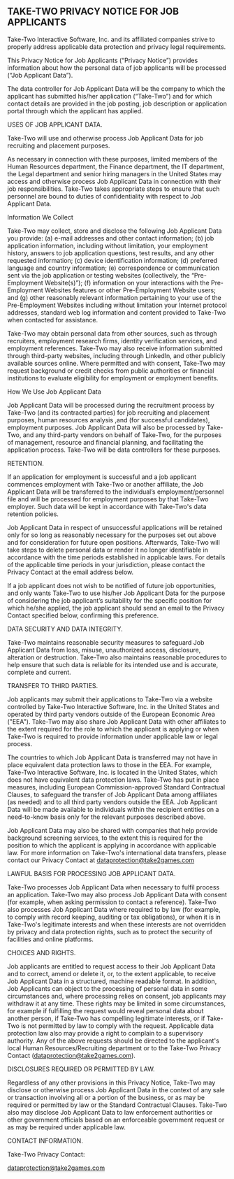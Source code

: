 TAKE-TWO PRIVACY NOTICE FOR JOB APPLICANTS
------------------------------------------

Take-Two Interactive Software, Inc. and its affiliated companies strive to properly address applicable data protection and privacy legal requirements.

This Privacy Notice for Job Applicants (“Privacy Notice”) provides information about how the personal data of job applicants will be processed (“Job Applicant Data”).

The data controller for Job Applicant Data will be the company to which the applicant has submitted his/her application (“Take-Two”) and for which contact details are provided in the job posting, job description or application portal through which the applicant has applied.

USES OF JOB APPLICANT DATA.

Take-Two will use and otherwise process Job Applicant Data for job recruiting and placement purposes.

As necessary in connection with these purposes, limited members of the Human Resources department, the Finance department, the IT department, the Legal department and senior hiring managers in the United States may access and otherwise process Job Applicant Data in connection with their job responsibilities. Take-Two takes appropriate steps to ensure that such personnel are bound to duties of confidentiality with respect to Job Applicant Data.

Information We Collect

Take-Two may collect, store and disclose the following Job Applicant Data you provide: (a) e-mail addresses and other contact information; (b) job application information, including without limitation, your employment history, answers to job application questions, test results, and any other requested information; (c) device identification information; (d) preferred language and country information; (e) correspondence or communication sent via the job application or testing websites (collectively, the “Pre-Employment Website(s)”); (f) information on your interactions with the Pre-Employment Websites features or other Pre-Employment Website users; and (g) other reasonably relevant information pertaining to your use of the Pre-Employment Websites including without limitation your Internet protocol addresses, standard web log information and content provided to Take-Two when contacted for assistance.

Take-Two may obtain personal data from other sources, such as through recruiters, employment research firms, identity verification services, and employment references. Take-Two may also receive information submitted through third-party websites, including through LinkedIn, and other publicly available sources online. Where permitted and with consent, Take-Two may request background or credit checks from public authorities or financial institutions to evaluate eligibility for employment or employment benefits.

How We Use Job Applicant Data

Job Applicant Data will be processed during the recruitment process by Take-Two (and its contracted parties) for job recruiting and placement purposes, human resources analysis ,and (for successful candidates), employment purposes. Job Applicant Data will also be processed by Take-Two, and any third-party vendors on behalf of Take-Two, for the purposes of management, resource and financial planning, and facilitating the application process. Take-Two will be data controllers for these purposes.

RETENTION.

If an application for employment is successful and a job applicant commences employment with Take-Two or another affiliate, the Job Applicant Data will be transferred to the individual’s employment/personnel file and will be processed for employment purposes by that Take-Two employer. Such data will be kept in accordance with Take-Two's data retention policies.

Job Applicant Data in respect of unsuccessful applications will be retained only for so long as reasonably necessary for the purposes set out above and for consideration for future open positions. Afterwards, Take-Two will take steps to delete personal data or render it no longer identifiable in accordance with the time periods established in applicable laws. For details of the applicable time periods in your jurisdiction, please contact the Privacy Contact at the email address below.

If a job applicant does not wish to be notified of future job opportunities, and only wants Take-Two to use his/her Job Applicant Data for the purpose of considering the job applicant’s suitability for the specific position for which he/she applied, the job applicant should send an email to the Privacy Contact specified below, confirming this preference.

DATA SECURITY AND DATA INTEGRITY.

Take-Two maintains reasonable security measures to safeguard Job Applicant Data from loss, misuse, unauthorized access, disclosure, alteration or destruction. Take-Two also maintains reasonable procedures to help ensure that such data is reliable for its intended use and is accurate, complete and current.

TRANSFER TO THIRD PARTIES.

Job applicants may submit their applications to Take-Two via a website controlled by Take-Two Interactive Software, Inc. in the United States and operated by third party vendors outside of the European Economic Area ("EEA"). Take-Two may also share Job Applicant Data with other affiliates to the extent required for the role to which the applicant is applying or when Take-Two is required to provide information under applicable law or legal process.

The countries to which Job Applicant Data is transferred may not have in place equivalent data protection laws to those in the EEA. For example, Take-Two Interactive Software, Inc. is located in the United States, which does not have equivalent data protection laws. Take-Two has put in place measures, including European Commission-approved Standard Contractual Clauses, to safeguard the transfer of Job Applicant Data among affiliates (as needed) and to all third party vendors outside the EEA. Job Applicant Data will be made available to individuals within the recipient entities on a need-to-know basis only for the relevant purposes described above.

Job Applicant Data may also be shared with companies that help provide background screening services, to the extent this is required for the position to which the applicant is applying in accordance with applicable law. For more information on Take-Two's international data transfers, please contact our Privacy Contact at dataprotection@take2games.com

LAWFUL BASIS FOR PROCESSING JOB APPLICANT DATA.

Take-Two processes Job Applicant Data when necessary to fulfil process an application. Take-Two may also process Job Applicant Data with consent (for example, when asking permission to contact a reference). Take-Two also processes Job Applicant Data where required to by law (for example, to comply with record keeping, auditing or tax obligations), or when it is in Take-Two's legitimate interests and when these interests are not overridden by privacy and data protection rights, such as to protect the security of facilities and online platforms.

CHOICES AND RIGHTS.

Job applicants are entitled to request access to their Job Applicant Data and to correct, amend or delete it, or, to the extent applicable, to receive Job Applicant Data in a structured, machine readable format. In addition, Job Applicants can object to the processing of personal data in some circumstances and, where processing relies on consent, job applicants may withdraw it at any time. These rights may be limited in some circumstances, for example if fulfilling the request would reveal personal data about another person, if Take-Two has compelling legitimate interests, or if Take-Two is not permitted by law to comply with the request. Applicable data protection law also may provide a right to complain to a supervisory authority. Any of the above requests should be directed to the applicant's local Human Resources/Recruiting department or to the Take-Two Privacy Contact (dataprotection@take2games.com).

DISCLOSURES REQUIRED OR PERMITTED BY LAW.

Regardless of any other provisions in this Privacy Notice, Take-Two may disclose or otherwise process Job Applicant Data in the context of any sale or transaction involving all or a portion of the business, or as may be required or permitted by law or the Standard Contractual Clauses. Take-Two also may disclose Job Applicant Data to law enforcement authorities or other government officials based on an enforceable government request or as may be required under applicable law.

CONTACT INFORMATION.

Take-Two Privacy Contact:

[dataprotection@take2games.com](mailto:dataprotection@take2games.com)
